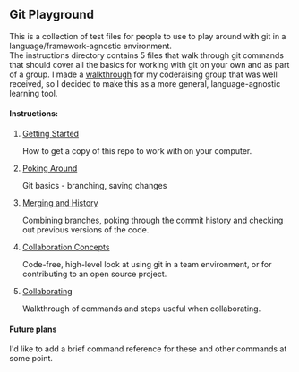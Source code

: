 ## Git Playground

This is a collection of test files for people to use to play around with git in a language/framework-agnostic environment.  
The instructions directory contains 5 files that walk through git commands that should cover all the basics for working with git on your own and as part of a group.  I made a [walkthrough](https://github.com/esoergel/meta/wiki/Git-Walkthrough) for my coderaising group that was well received, so I decided to make this as a more general, language-agnostic learning tool.

#### Instructions:

 1. [Getting Started](instructions/1-getting_started.md)
     
    How to get a copy of this repo to work with on your computer.

 1. [Poking Around](instructions/2-poking_around.md)
    
    Git basics - branching, saving changes

 1. [Merging and History](instructions/3-merging_and_history.md)
    
    Combining branches, poking through the commit history and checking out previous versions of the code.

 1. [Collaboration Concepts](instructions/4-collaboration_concepts.md)
    
    Code-free, high-level look at using git in a team environment, or for contributing to an open source project.

 1. [Collaborating](instructions/collaborating.md)
    
    Walkthrough of commands and steps useful when collaborating.


#### Future plans
I'd like to add a brief command reference for these and other commands at some point.
